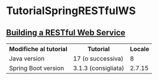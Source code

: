 # TutorialSpringRESTfulWS

[Building a RESTful Web Service](<https://spring.io/guides/gs/rest-service/> "Building a RESTful Web Service")
---
<!--<!DOCTYPE html>-->
<!--<html>-->
<!--<style>-->
<!--</style>-->
<!--<body>-->

<table>
  <tr>
    <th>Modifiche al tutorial</th>
    <th>Tutorial</th>
    <th>Locale</th>
  </tr>
  <tr>
    <td>Java version</td>
    <td>17 (o successiva)</td>
    <td>8</td>
  </tr>
  <tr>
    <td>Spring Boot version</td>
    <td>3.1.3 (consigliata)</td>
    <td>2.7.15</td>
  </tr>
</table>

<!--</body>-->
<!--</html>-->
